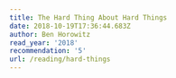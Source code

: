 ```yaml
---
title: The Hard Thing About Hard Things
date: 2018-10-19T17:36:44.683Z
author: Ben Horowitz
read_year: '2018'
recommendation: '5'
url: /reading/hard-things
---
```


